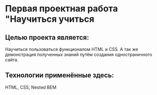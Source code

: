 # **Первая проектная работа "Научиться учиться**

## Целью проекта является: 
Научиться пользоваться функционалом HTML и CSS. А так же демонстрация полученных знаний путём создания одностраничного сайта.

## Технологии применённые здесь:
HTML, CSS, Nested BEM